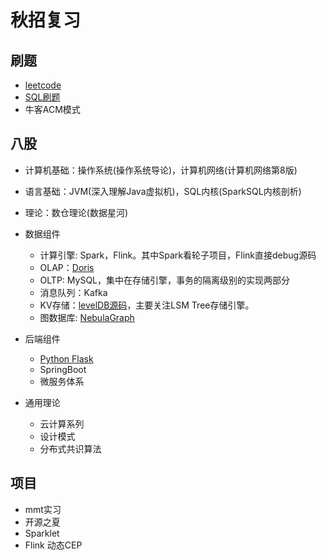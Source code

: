 # 秋招复习

## 刷题

- [leetcode](https://huxulm.github.io/lc-rating-v2/contest)
- [SQL刷题](http://sqlintern.com/)
- 牛客ACM模式

## 八股

- 计算机基础：操作系统(操作系统导论)，计算机网络(计算机网络第8版)
- 语言基础：JVM(深入理解Java虚拟机)，SQL内核(SparkSQL内核剖析)
- 理论：数仓理论(数据星河)
- 数据组件
  - 计算引擎: Spark，Flink。其中Spark看轮子项目，Flink直接debug源码
  - OLAP：[Doris](https://doris.apache.org/zh-CN/docs/gettingStarted/what-is-apache-doris/)
  - OLTP: MySQL，集中在存储引擎，事务的隔离级别的实现两部分
  - 消息队列：Kafka
  - KV存储：[levelDB源码](https://github.com/dain/leveldb)，主要关注LSM Tree存储引擎。
  - 图数据库: [NebulaGraph](https://docs.nebula-graph.com.cn/3.8.0/1.introduction/1.what-is-nebula-graph/)

- 后端组件
  - [Python Flask](https://flask.palletsprojects.com/en/stable/)
  - SpringBoot
  - 微服务体系

- 通用理论
  - 云计算系列
  - 设计模式
  - 分布式共识算法

## 项目

- mmt实习
- 开源之夏
- Sparklet
- Flink 动态CEP